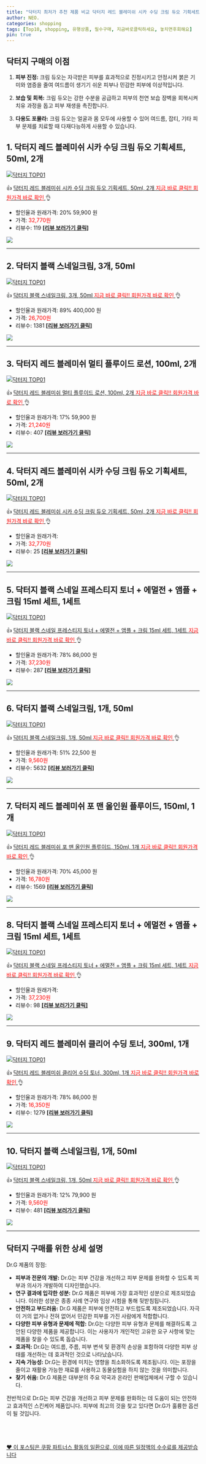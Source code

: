```yaml
---
title: "닥터지 최저가 추천 제품 비교 닥터지 레드 블레미쉬 시카 수딩 크림 듀오 기획세트, 50ml, 2개 가격 비교 최저가장점"
author: NEO.
categories: shopping
tags: [Top10, shopping, 유행상품, 필수구매, 지금바로클릭하세요, 놓치면후회해요]
pin: true
---
```

## 닥터지 구매의 이점
1. **피부 진정:** 크림 듀오는 자극받은 피부를 효과적으로 진정시키고 안정시켜 붉은 기미와 염증을 줄여 여드름이 생기기 쉬운 피부나 민감한 피부에 이상적입니다.


2. **보습 및 회복:** 크림 듀오는 강한 수분을 공급하고 피부의 천연 보습 장벽을 회복시켜 치유 과정을 돕고 피부 재생을 촉진합니다.


3. **다용도 포뮬라:** 크림 듀오는 얼굴과 몸 모두에 사용할 수 있어 여드름, 잡티, 기타 피부 문제를 치료할 때 다재다능하게 사용할 수 있습니다.

   

## 1. 닥터지 레드 블레미쉬 시카 수딩 크림 듀오 기획세트, 50ml, 2개

[![닥터지 TOP01](https://thumbnail9.coupangcdn.com/thumbnails/remote/490x490ex/image/retail/images/284609073615780-32647246-1d35-4b96-8da4-262a39f7a279.jpg)](https://link.coupang.com/re/AFFSDP?lptag=AF3617701&subid=GithubCoopas&pageKey=6431601098&traceid=V0-153&itemId=16305772888&vendorItemId=76144598855)


👍 [닥터지 레드 블레미쉬 시카 수딩 크림 듀오 기획세트, 50ml, 2개 <font color=red> 지금 바로 클릭!! 회원가격 바로 확인 </font> ](https://link.coupang.com/re/AFFSDP?lptag=AF3617701&subid=GithubCoopas&pageKey=6431601098&traceid=V0-153&itemId=16305772888&vendorItemId=76144598855) 👌 


- 할인율과 원래가격: 20%  59,900   원
- 가격: <span style='color:red'>32,770원</span>
- 리뷰수: 119  [**[리뷰 보러가기 클릭]**](https://link.coupang.com/re/AFFSDP?lptag=AF3617701&subid=GithubCoopas&pageKey=6431601098&traceid=V0-153&itemId=16305772888&vendorItemId=76144598855)

[![](/discount_price.png)](https://link.coupang.com/re/AFFSDP?lptag=AF3617701&subid=GithubCoopas&pageKey=6431601098&traceid=V0-153&itemId=16305772888&vendorItemId=76144598855)

---


   

## 2. 닥터지 블랙 스네일크림, 3개, 50ml

[![닥터지 TOP01](https://thumbnail9.coupangcdn.com/thumbnails/remote/490x490ex/image/retail/images/40fc048a-78fe-4d61-85b1-cc48d878ba0f6545159969151950245.png)](https://link.coupang.com/re/AFFSDP?lptag=AF3617701&subid=GithubCoopas&pageKey=7112172506&traceid=V0-153&itemId=19503737130&vendorItemId=86285370362)


👍 [닥터지 블랙 스네일크림, 3개, 50ml <font color=red> 지금 바로 클릭!! 회원가격 바로 확인 </font> ](https://link.coupang.com/re/AFFSDP?lptag=AF3617701&subid=GithubCoopas&pageKey=7112172506&traceid=V0-153&itemId=19503737130&vendorItemId=86285370362) 👌 


- 할인율과 원래가격: 89%  400,000   원
- 가격: <span style='color:red'>26,700원</span>
- 리뷰수: 1381  [**[리뷰 보러가기 클릭]**](https://link.coupang.com/re/AFFSDP?lptag=AF3617701&subid=GithubCoopas&pageKey=7112172506&traceid=V0-153&itemId=19503737130&vendorItemId=86285370362)

[![](/discount_price.png)](https://link.coupang.com/re/AFFSDP?lptag=AF3617701&subid=GithubCoopas&pageKey=7112172506&traceid=V0-153&itemId=19503737130&vendorItemId=86285370362)

---


   

## 3. 닥터지 레드 블레미쉬 멀티 플루이드 로션, 100ml, 2개

[![닥터지 TOP01](https://thumbnail10.coupangcdn.com/thumbnails/remote/490x490ex/image/retail/images/6941755392713785-754ca65b-165d-4c65-ad0d-a70d3504dc77.jpg)](https://link.coupang.com/re/AFFSDP?lptag=AF3617701&subid=GithubCoopas&pageKey=7699046265&traceid=V0-153&itemId=19665432604&vendorItemId=86771110881)


👍 [닥터지 레드 블레미쉬 멀티 플루이드 로션, 100ml, 2개 <font color=red> 지금 바로 클릭!! 회원가격 바로 확인 </font> ](https://link.coupang.com/re/AFFSDP?lptag=AF3617701&subid=GithubCoopas&pageKey=7699046265&traceid=V0-153&itemId=19665432604&vendorItemId=86771110881) 👌 


- 할인율과 원래가격: 17%  59,900   원
- 가격: <span style='color:red'>21,240원</span>
- 리뷰수: 407  [**[리뷰 보러가기 클릭]**](https://link.coupang.com/re/AFFSDP?lptag=AF3617701&subid=GithubCoopas&pageKey=7699046265&traceid=V0-153&itemId=19665432604&vendorItemId=86771110881)

[![](/discount_price.png)](https://link.coupang.com/re/AFFSDP?lptag=AF3617701&subid=GithubCoopas&pageKey=7699046265&traceid=V0-153&itemId=19665432604&vendorItemId=86771110881)

---


   

## 4. 닥터지 레드 블레미쉬 시카 수딩 크림 듀오 기획세트, 50ml, 2개

[![닥터지 TOP01](https://thumbnail9.coupangcdn.com/thumbnails/remote/490x490ex/image/retail/images/284609073615780-32647246-1d35-4b96-8da4-262a39f7a279.jpg)](https://link.coupang.com/re/AFFSDP?lptag=AF3617701&subid=GithubCoopas&pageKey=6431601098&traceid=V0-153&itemId=16305772888&vendorItemId=76144598855)


👍 [닥터지 레드 블레미쉬 시카 수딩 크림 듀오 기획세트, 50ml, 2개 <font color=red> 지금 바로 클릭!! 회원가격 바로 확인 </font> ](https://link.coupang.com/re/AFFSDP?lptag=AF3617701&subid=GithubCoopas&pageKey=6431601098&traceid=V0-153&itemId=16305772888&vendorItemId=76144598855) 👌 


- 할인율과 원래가격: 
- 가격: <span style='color:red'>32,770원</span>
- 리뷰수: 25  [**[리뷰 보러가기 클릭]**](https://link.coupang.com/re/AFFSDP?lptag=AF3617701&subid=GithubCoopas&pageKey=6431601098&traceid=V0-153&itemId=16305772888&vendorItemId=76144598855)

[![](/discount_price.png)](https://link.coupang.com/re/AFFSDP?lptag=AF3617701&subid=GithubCoopas&pageKey=6431601098&traceid=V0-153&itemId=16305772888&vendorItemId=76144598855)

---


   

## 5. 닥터지 블랙 스네일 프레스티지 토너 + 에멀전 + 앰플 + 크림 15ml 세트, 1세트

[![닥터지 TOP01](https://thumbnail10.coupangcdn.com/thumbnails/remote/490x490ex/image/retail/images/284613750864005-3b0d478b-cb70-4850-936f-30df97230f4d.jpg)](https://link.coupang.com/re/AFFSDP?lptag=AF3617701&subid=GithubCoopas&pageKey=7088724221&traceid=V0-153&itemId=17657569432&vendorItemId=84823090046)


👍 [닥터지 블랙 스네일 프레스티지 토너 + 에멀전 + 앰플 + 크림 15ml 세트, 1세트 <font color=red> 지금 바로 클릭!! 회원가격 바로 확인 </font> ](https://link.coupang.com/re/AFFSDP?lptag=AF3617701&subid=GithubCoopas&pageKey=7088724221&traceid=V0-153&itemId=17657569432&vendorItemId=84823090046) 👌 


- 할인율과 원래가격: 78%  86,000   원
- 가격: <span style='color:red'>37,230원</span>
- 리뷰수: 287  [**[리뷰 보러가기 클릭]**](https://link.coupang.com/re/AFFSDP?lptag=AF3617701&subid=GithubCoopas&pageKey=7088724221&traceid=V0-153&itemId=17657569432&vendorItemId=84823090046)

[![](/discount_price.png)](https://link.coupang.com/re/AFFSDP?lptag=AF3617701&subid=GithubCoopas&pageKey=7088724221&traceid=V0-153&itemId=17657569432&vendorItemId=84823090046)

---


   

## 6. 닥터지 블랙 스네일크림, 1개, 50ml

[![닥터지 TOP01](https://thumbnail10.coupangcdn.com/thumbnails/remote/490x490ex/image/retail/images/530072313690024-f8a77a45-c1af-419a-a9f5-c3421251b450.jpg)](https://link.coupang.com/re/AFFSDP?lptag=AF3617701&subid=GithubCoopas&pageKey=7112172506&traceid=V0-153&itemId=439209653&vendorItemId=4086452551)


👍 [닥터지 블랙 스네일크림, 1개, 50ml <font color=red> 지금 바로 클릭!! 회원가격 바로 확인 </font> ](https://link.coupang.com/re/AFFSDP?lptag=AF3617701&subid=GithubCoopas&pageKey=7112172506&traceid=V0-153&itemId=439209653&vendorItemId=4086452551) 👌 


- 할인율과 원래가격: 51%  22,500   원
- 가격: <span style='color:red'>9,560원</span>
- 리뷰수: 5632  [**[리뷰 보러가기 클릭]**](https://link.coupang.com/re/AFFSDP?lptag=AF3617701&subid=GithubCoopas&pageKey=7112172506&traceid=V0-153&itemId=439209653&vendorItemId=4086452551)

[![](/discount_price.png)](https://link.coupang.com/re/AFFSDP?lptag=AF3617701&subid=GithubCoopas&pageKey=7112172506&traceid=V0-153&itemId=439209653&vendorItemId=4086452551)

---


   

## 7. 닥터지 레드 블레미쉬 포 맨 올인원 플루이드, 150ml, 1개

[![닥터지 TOP01](https://thumbnail10.coupangcdn.com/thumbnails/remote/490x490ex/image/retail/images/284607569810721-bbd4819d-abdf-468a-b8b7-fbd9adb3914b.jpg)](https://link.coupang.com/re/AFFSDP?lptag=AF3617701&subid=GithubCoopas&pageKey=1103663915&traceid=V0-153&itemId=2064504517&vendorItemId=70063724224)


👍 [닥터지 레드 블레미쉬 포 맨 올인원 플루이드, 150ml, 1개 <font color=red> 지금 바로 클릭!! 회원가격 바로 확인 </font> ](https://link.coupang.com/re/AFFSDP?lptag=AF3617701&subid=GithubCoopas&pageKey=1103663915&traceid=V0-153&itemId=2064504517&vendorItemId=70063724224) 👌 


- 할인율과 원래가격: 70%  45,000   원
- 가격: <span style='color:red'>16,780원</span>
- 리뷰수: 1569  [**[리뷰 보러가기 클릭]**](https://link.coupang.com/re/AFFSDP?lptag=AF3617701&subid=GithubCoopas&pageKey=1103663915&traceid=V0-153&itemId=2064504517&vendorItemId=70063724224)

[![](/discount_price.png)](https://link.coupang.com/re/AFFSDP?lptag=AF3617701&subid=GithubCoopas&pageKey=1103663915&traceid=V0-153&itemId=2064504517&vendorItemId=70063724224)

---


   

## 8. 닥터지 블랙 스네일 프레스티지 토너 + 에멀전 + 앰플 + 크림 15ml 세트, 1세트

[![닥터지 TOP01](https://thumbnail10.coupangcdn.com/thumbnails/remote/490x490ex/image/retail/images/284613750864005-3b0d478b-cb70-4850-936f-30df97230f4d.jpg)](https://link.coupang.com/re/AFFSDP?lptag=AF3617701&subid=GithubCoopas&pageKey=7088724221&traceid=V0-153&itemId=17657569432&vendorItemId=84823090046)


👍 [닥터지 블랙 스네일 프레스티지 토너 + 에멀전 + 앰플 + 크림 15ml 세트, 1세트 <font color=red> 지금 바로 클릭!! 회원가격 바로 확인 </font> ](https://link.coupang.com/re/AFFSDP?lptag=AF3617701&subid=GithubCoopas&pageKey=7088724221&traceid=V0-153&itemId=17657569432&vendorItemId=84823090046) 👌 


- 할인율과 원래가격: 
- 가격: <span style='color:red'>37,230원</span>
- 리뷰수: 98  [**[리뷰 보러가기 클릭]**](https://link.coupang.com/re/AFFSDP?lptag=AF3617701&subid=GithubCoopas&pageKey=7088724221&traceid=V0-153&itemId=17657569432&vendorItemId=84823090046)

[![](/discount_price.png)](https://link.coupang.com/re/AFFSDP?lptag=AF3617701&subid=GithubCoopas&pageKey=7088724221&traceid=V0-153&itemId=17657569432&vendorItemId=84823090046)

---


   

## 9. 닥터지 레드 블레미쉬 클리어 수딩 토너, 300ml, 1개

[![닥터지 TOP01](https://thumbnail8.coupangcdn.com/thumbnails/remote/490x490ex/image/retail/images/1673498073616106-db6f5ef7-1cf8-4f4c-b882-1d8e7fffe7b9.jpg)](https://link.coupang.com/re/AFFSDP?lptag=AF3617701&subid=GithubCoopas&pageKey=4880173278&traceid=V0-153&itemId=19012525005&vendorItemId=73648417455)


👍 [닥터지 레드 블레미쉬 클리어 수딩 토너, 300ml, 1개 <font color=red> 지금 바로 클릭!! 회원가격 바로 확인 </font> ](https://link.coupang.com/re/AFFSDP?lptag=AF3617701&subid=GithubCoopas&pageKey=4880173278&traceid=V0-153&itemId=19012525005&vendorItemId=73648417455) 👌 


- 할인율과 원래가격: 78%  86,000   원
- 가격: <span style='color:red'>16,350원</span>
- 리뷰수: 1279  [**[리뷰 보러가기 클릭]**](https://link.coupang.com/re/AFFSDP?lptag=AF3617701&subid=GithubCoopas&pageKey=4880173278&traceid=V0-153&itemId=19012525005&vendorItemId=73648417455)

[![](/discount_price.png)](https://link.coupang.com/re/AFFSDP?lptag=AF3617701&subid=GithubCoopas&pageKey=4880173278&traceid=V0-153&itemId=19012525005&vendorItemId=73648417455)

---


   

## 10. 닥터지 블랙 스네일크림, 1개, 50ml

[![닥터지 TOP01](https://thumbnail10.coupangcdn.com/thumbnails/remote/490x490ex/image/retail/images/530072313690024-f8a77a45-c1af-419a-a9f5-c3421251b450.jpg)](https://link.coupang.com/re/AFFSDP?lptag=AF3617701&subid=GithubCoopas&pageKey=7112172506&traceid=V0-153&itemId=439209653&vendorItemId=4086452551)


👍 [닥터지 블랙 스네일크림, 1개, 50ml <font color=red> 지금 바로 클릭!! 회원가격 바로 확인 </font> ](https://link.coupang.com/re/AFFSDP?lptag=AF3617701&subid=GithubCoopas&pageKey=7112172506&traceid=V0-153&itemId=439209653&vendorItemId=4086452551) 👌 


- 할인율과 원래가격: 12%  79,900   원
- 가격: <span style='color:red'>9,560원</span>
- 리뷰수: 481  [**[리뷰 보러가기 클릭]**](https://link.coupang.com/re/AFFSDP?lptag=AF3617701&subid=GithubCoopas&pageKey=7112172506&traceid=V0-153&itemId=439209653&vendorItemId=4086452551)

[![](/discount_price.png)](https://link.coupang.com/re/AFFSDP?lptag=AF3617701&subid=GithubCoopas&pageKey=7112172506&traceid=V0-153&itemId=439209653&vendorItemId=4086452551)

---
## 닥터지 구매를 위한 상세 설명
Dr.G 제품의 장점:

* **피부과 전문의 개발:** Dr.G는 피부 건강을 개선하고 피부 문제를 완화할 수 있도록 피부과 의사가 개발하여 디자인했습니다.
* **연구 결과에 입각한 성분:** Dr.G 제품은 피부에 가장 효과적인 성분으로 제조되었습니다. 이러한 성분은 종종 사례 연구와 임상 시험을 통해 뒷받침됩니다.
* **안전하고 부드러움:** Dr.G 제품은 피부에 안전하고 부드럽도록 제조되었습니다. 자극이 거의 없거나 전혀 없어서 민감한 피부를 가진 사람에게 적합합니다.
* **다양한 피부 유형과 문제에 적합:** Dr.G는 다양한 피부 유형과 문제를 해결하도록 고안된 다양한 제품을 제공합니다. 이는 사용자가 개인적인 고유한 요구 사항에 맞는 제품을 찾을 수 있도록 돕습니다.
* **효과적:** Dr.G는 여드름, 주름, 피부 변색 및 환경적 손상을 포함하여 다양한 피부 상태를 개선하는 데 효과적인 것으로 나타났습니다.
* **지속 가능성:** Dr.G는 환경에 미치는 영향을 최소화하도록 제조됩니다. 이는 포장을 줄이고 재활용 가능한 재료를 사용하고 동물실험을 하지 않는 것을 의미합니다.
* **찾기 쉬움:** Dr.G 제품은 대부분의 주요 약국과 온라인 판매업체에서 구할 수 있습니다.

전반적으로 Dr.G는 피부 건강을 개선하고 피부 문제를 완화하는 데 도움이 되는 안전하고 효과적인 스킨케어 제품입니다. 피부에 최고의 것을 찾고 있다면 Dr.G가 훌륭한 옵션이 될 것입니다.<br><br><br><br><br> [ ❤  이 포스팅은 쿠팡 파트너스 활동의 일환으로, 이에 따른 일정액의 수수료를 제공받습니다](https://link.coupang.com/a/bcEFyh)